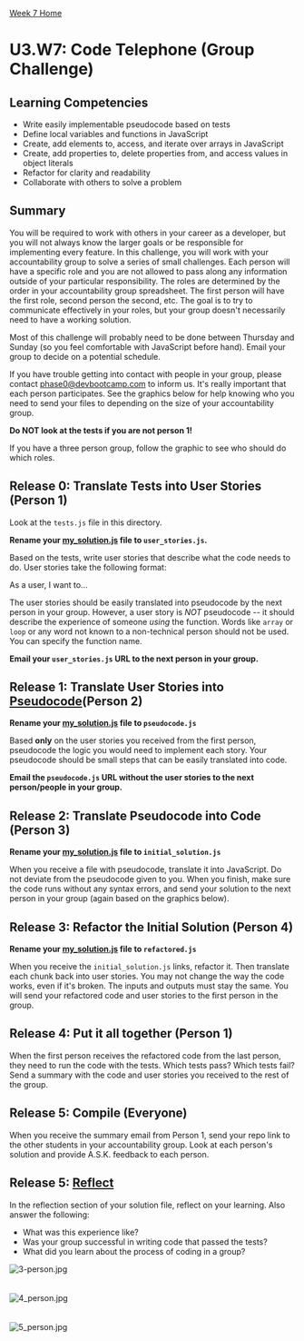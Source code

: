 [Week 7 Home](../)
# U3.W7: Code Telephone (Group Challenge)

## Learning Competencies
- Write easily implementable pseudocode based on tests
- Define local variables and functions in JavaScript
- Create, add elements to, access, and iterate over arrays in JavaScript
- Create, add properties to, delete properties from, and access values in object literals
- Refactor for clarity and readability
- Collaborate with others to solve a problem

## Summary
You will be required to work with others in your career as a developer, but you will not always know the larger goals or be responsible for implementing every feature. In this challenge, you will work with your accountability group to solve a series of small challenges. Each person will have a specific role and you are not allowed to pass along any information outside of your particular responsibility. The roles are determined by the order in your accountability group spreadsheet. The first person will have the first role, second person the second, etc. The goal is to try to communicate effectively in your roles, but your group doesn't necessarily need to have a working solution.

Most of this challenge will probably need to be done between Thursday and Sunday (so you feel comfortable with JavaScript before hand). Email your group to decide on a potential schedule.

If you have trouble getting into contact with people in your group, please contact <phase0@devbootcamp.com> to inform us. It's really important that each person participates. See the graphics below for help knowing who you need to send your files to depending on the size of your accountability group.

**Do NOT look at the tests if you are not person 1!**

If you have a three person group, follow the graphic to see who should do which roles.

## Release 0: Translate Tests into User Stories (Person 1)

Look at the `tests.js` file in this directory.

**Rename your [my_solution.js](./my_solution.js) file to `user_stories.js`.**

Based on the tests, write user stories that describe what the code needs to do. User stories take the following format:

As a user, I want to...

The user stories should be easily translated into pseudocode by the next person in your group.  However, a user story is *NOT* pseudocode -- it should describe the experience of someone *using* the function.  Words like `array` or `loop` or any word not known to a non-technical person should not be used. You can specify the function name.

**Email your `user_stories.js` URL to the next person in your group.**

## Release 1: Translate User Stories into [Pseudocode](https://github.com/Devbootcamp/phase-0-handbook/blob/master/coding-references/pseudocode.md)(Person 2)
**Rename your [my_solution.js](./my_solution.js) file to `pseudocode.js`**

Based **only** on the user stories you received from the first person, pseudocode the logic you would need to implement each story. Your pseudocode should be small steps that can be easily translated into code.

**Email the `pseudocode.js` URL without the user stories to the next person/people in your group.**

## Release 2: Translate Pseudocode into Code (Person 3)
**Rename your [my_solution.js](./my_solution.js) file to  `initial_solution.js`**

When you receive a file with pseudocode, translate it into JavaScript. Do not deviate from the pseudocode given to you. When you finish, make sure the code runs without any syntax errors, and send your solution to the next person in your group (again based on the graphics below).

## Release 3: Refactor the Initial Solution (Person 4)

**Rename your [my_solution.js](./my_solution.js) file to `refactored.js`**

When you receive the `initial_solution.js` links, refactor it. Then translate each chunk back into user stories. You may not change the way the code works, even if it's broken. The inputs and outputs must stay the same. You will send your refactored code and user stories to the first person in the group.

## Release 4: Put it all together (Person 1)

When the first person receives the refactored code from the last person, they need to run the code with the tests. Which tests pass? Which tests fail? Send a summary with the code and user stories you received to the rest of the group.

## Release 5: Compile (Everyone)

When you receive the summary email from Person 1, send your repo link to the other students in your accountability group. Look at each person's solution and provide A.S.K. feedback to each person.

## Release 5: [Reflect](https://github.com/Devbootcamp/phase-0-handbook/blob/master/coding-references/reflection-guidelines.md)
In the reflection section of your solution file, reflect on your learning. Also answer the following:
- What was this experience like?
- Was your group successful in writing code that passed the tests?
- What did you learn about the process of coding in a group?

![3-person.jpg](/week-7/imgs/3-person.jpg)<br><br><br>
![4_person.jpg](/week-7/imgs/4_person.jpg)<br><br><br>
![5_person.jpg](/week-7/imgs/5_person.jpg)<br><br><br>
<!-- ![6_person.jpg](/week_3/imgs/6_person.jpg)<br><br><br> -->
